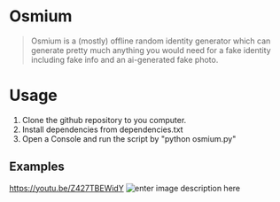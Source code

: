 # Osmium

>Osmium is a (mostly) offline random identity generator which can generate pretty much anything you would need for a fake identity including fake info and an ai-generated fake photo.
# Usage

 1. Clone the github repository to you computer.
 2. Install dependencies from dependencies.txt
 3. Open a Console and run the script by "python osmium.py"

 

## Examples
https://youtu.be/Z427TBEWidY
![enter image description here](https://i.imgur.com/dGrcLSF.png)
